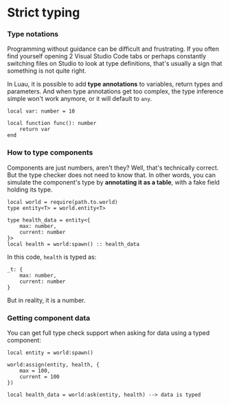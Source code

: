 # Strict typing

### Type notations

Programming without guidance can be difficult and frustrating. If you often find yourself opening 2 Visual
Studio Code tabs or perhaps constantly switching files on Studio to look at type definitions, that's usually a sign that something is not quite right.

In Luau, it is possible to add **type annotations** to variables, return types and parameters.
And when type annotations get too complex, the type inference simple won't work anymore, or it will default to `any`.

```luau linenums="1"
local var: number = 10

local function func(): number
    return var
end
```

### How to type components

Components are just numbers, aren't they? Well, that's technically correct. But the type checker does not need to know that.
In other words, you can simulate the component's type by **annotating it as a table**, with a fake field holding its type.

```luau linenums="1" hl_lines="8"
local world = require(path.to.world)
type entity<T> = world.entity<T>

type health_data = entity<{
    max: number,
    current: number
}>
local health = world:spawn() :: health_data
```

In this code, `health` is typed as:

```
_t: {
    max: number,
    current: number
}
```

But in reality, it is a number.

### Getting component data

You can get full type check support when asking for data using a typed component:

```luau linenums="8" hl_lines="8"
local entity = world:spawn()

world:assign(entity, health, {
    max = 100,
    current = 100
})

local health_data = world:ask(entity, health) --> data is typed
```
